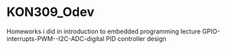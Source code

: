 # KON309_Odev
Homeworks i did in introduction to embedded programming lecture
GPIO-interrupts-PWM--I2C-ADC-digital PID controller design
